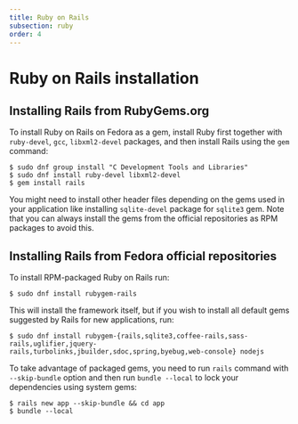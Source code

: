 ```yaml
---
title: Ruby on Rails
subsection: ruby
order: 4
---
```


# Ruby on Rails installation

## Installing Rails from RubyGems.org

To install Ruby on Rails on Fedora as a gem, install Ruby first together with `ruby-devel`, `gcc`, `libxml2-devel` packages, and then install Rails using the `gem` command:

```
$ sudo dnf group install "C Development Tools and Libraries"
$ sudo dnf install ruby-devel libxml2-devel
$ gem install rails
```

You might need to install other header files depending on the gems used in your application like installing `sqlite-devel` package for `sqlite3` gem. Note that you can always install the gems from the official repositories as RPM packages to avoid this.

## Installing Rails from Fedora official repositories

To install RPM-packaged Ruby on Rails run:

```
$ sudo dnf install rubygem-rails
```

This will install the framework itself, but if you wish to install all default gems suggested by Rails for new applications, run:

```
$ sudo dnf install rubygem-{rails,sqlite3,coffee-rails,sass-rails,uglifier,jquery-rails,turbolinks,jbuilder,sdoc,spring,byebug,web-console} nodejs
```

To take advantage of packaged gems, you need to run `rails` command with `--skip-bundle` option and then run `bundle --local` to lock your dependencies using system gems:

```
$ rails new app --skip-bundle && cd app
$ bundle --local
```
